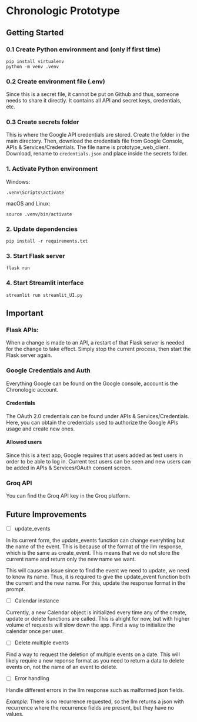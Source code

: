 # Chronologic Prototype

## Getting Started

### 0.1 Create Python environment and (only if first time)
```
pip install virtualenv
python -m venv .venv
```
### 0.2 Create environment file (.env)
Since this is a secret file, it cannot be put on Github and thus, someone needs to share it directly. It contains all API and secret keys, credentials, etc. 

### 0.3 Create secrets folder
This is where the Google API credentials are stored. Create the folder in the main directory. Then, download the credentials file from Google Console, APIs & Services/Credentials. The file name is prototype_web_client. Download, rename to `credentials.json` and place inside the secrets folder. 

### 1. Activate Python environment

Windows: 

`.venv\Scripts\activate`

macOS and Linux:

`source .venv/bin/activate`

### 2. Update dependencies
`pip install -r requirements.txt`

### 3. Start Flask server
`flask run`

### 4. Start Streamlit interface
`streamlit run streamlit_UI.py`

## Important

### Flask APIs:

When a change is made to an API, a restart of that Flask server is needed for the change to take effect. Simply stop the current process, then start the Flask server again. 

### Google Credentials and Auth

Everything Google can be found on the Google console, account is the Chronologic account. 

#### Credentials

The OAuth 2.0 credentials can be found under APIs & Services/Credentials. Here, you can obtain the credentials used to authorize the Google APIs usage and create new ones. 

#### Allowed users

Since this is a test app, Google requires that users added as test users in order to be able to log in. Current test users can be seen and new users can be added in APIs & Services/OAuth consent screen.

### Groq API

You can find the Groq API key in the Groq platform. 

## Future Improvements

- [ ] update_events

In its current form, the update_events function can change everyhting but the name of the event. This is because of the format of the llm response, which is the same as create_event. This means that we do not store the current name and return only the new name we want. 

This will cause an issue since to find the event we need to update, we need to know its name. Thus, it is required to give the update_event function both the current and the new name. For this, update the response format in the prompt. 

- [ ] Calendar instance

Currently, a new Calendar object is initialized every time any of the create, update or delete functions are called. This is alright for now, but with higher volume of requests will slow down the app. Find a way to initialize the calendar once per user. 

- [ ] Delete multiple events 

Find a way to request the deletion of multiple events on a date. This will likely require a new reponse format as you need to return a data to delete events on, not the name of an event to delete. 

- [ ] Error handling

Handle different errors in the llm response such as malformed json fields. 

*Example:* There is no recurrence requested, so the llm returns a json with recurrence where the recurrence fields are present, but they have no values. 
